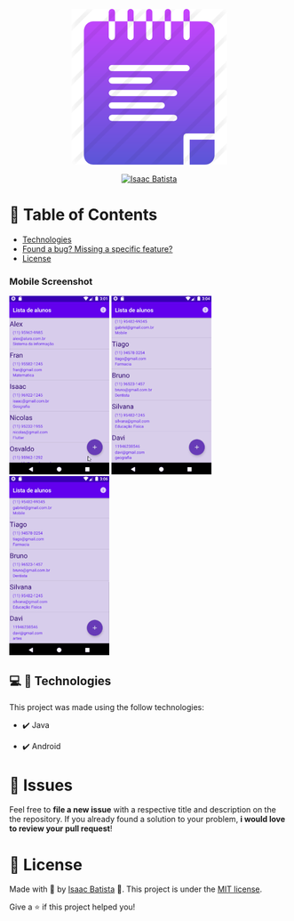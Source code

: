 <!-- Logo -->
<p align="center">
   <img src="./.github/icon.png" alt="Agenda" width="280"/>
</p>


<p align="center">	
   <a href="https://www.linkedin.com/in/isaac-batista-b097521a8/">
      <img alt="Isaac Batista" src="https://img.shields.io/badge/-bisaacm1-8257E5?style=flat&logo=Linkedin&logoColor=white" />
   </a>

</p>


# :pushpin: Table of Contents

* [Technologies](#computer-technologies)
* [Found a bug? Missing a specific feature?](#bug-issues)
* [License](#closed_book-license)


### Mobile Screenshot
<div>
   <img src="./.github/salvar.gif" width="180">
   <img src="./.github/alterar.gif" width="180">
   <img src="./.github/remover.gif" width="180">
</div>


## :computer: 🚀 Technologies
This project was made using the follow technologies:

- ✔️ Java

- ✔️ Android


# :bug: Issues

Feel free to **file a new issue** with a respective title and description on the the repository. If you already found a solution to your problem, **i would love to review your pull request**!

# :closed_book: License

Made with 💜 by [Isaac Batista](https://github.com/bisaacm1) 🚀.
This project is under the [MIT license](./LICENSE).

Give a ⭐️ if this project helped you!
